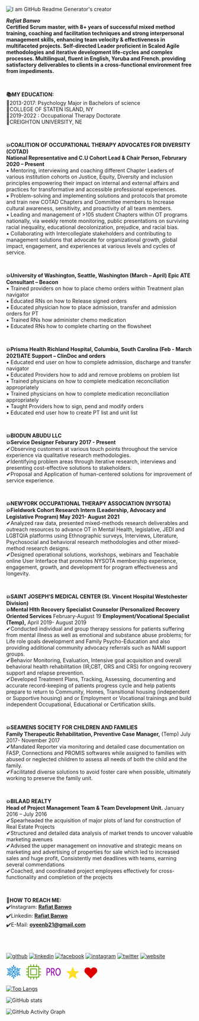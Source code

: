 ![I am GitHub Readme Generator's creator](https://encrypted-tbn0.gstatic.com/images?q=tbn:ANd9GcSPAcBmWDDzDNogFVDcOZuR6VXHrRSn2AK1Kg&usqp=CAU)



***Rafiat Banwo***<br>**Certified Scrum master, with 8+ years of successful mixed method training, coaching and facilitation techniques and strong interpersonal management skills,  enhancing team velocity & effectiveness in multifaceted projects. Self-directed Leader proficient in Scaled Agile methodologies and iterative development life-cycles and complex processes. Multilingual, fluent in English, Yoruba and French. providing satisfactory deliverables to clients in a cross-functional environment free from impediments.**<br>

<br>

 **📚MY EDUCATION:** <br>
 📘2013-2017: Psychology Major in Bachelors of science<br>
 🏫COLLEGE OF STATEN ISLAND, NY<br>
 📘2019-2022 : Occupational Therapy Doctorate<br>
 🏫CREIGHTON UNIVERSITY, NE<br>
 
 <br>
 
 
 **💥COALITION OF OCCUPATIONAL THERAPY ADVOCATES FOR DIVERSITY (COTAD)** <br>
 **National Representative and C.U Cohort Lead & Chair Person, Februrary 2020 – Present**<br>
 ▪ Mentoring, interviewing and coaching different Chapter Leaders of various institution cohorts on Justice, Equity, Diversity and inclusion principles empowering their impact    on internal and external affairs and practices for transformative and accessible professional experiences.<br>
 ▪ Problem-solving and implementing solutions and protocols that promote and train new COTAD Chapters and Committee members to Increase cultural awareness, sensitivity, and        proactivity of all team members.<br>
 ▪ Leading and management of  >105 student Chapters within OT programs nationally, via weekly remote monitoring, public presentations on surviving racial inequality,              educational decolonization, prejudice, and racial bias.<br>
 ▪ Collaborating with Intercollegiate stakeholders and contributing to management solutions that advocate for organizational growth, global impact, engagement, and experiences    at various levels and cycles of service.<br>


<br>

 
**💥University of Washington, Seattle, Washington (March – April) Epic ATE Consultant – Beacon**<br>
▪ Trained providers on how to place chemo orders within Treatment plan navigator<br>
▪ Educated RNs on how to Release signed orders<br>
▪ Educated physician how to place admission, transfer and admission orders for PT<br>
▪ Trained RNs how administer chemo medication<br>
▪ Educated RNs how to complete charting on the flowsheet<br>

<br>

**💥Prisma Health Richland Hospital, Columbia, South Carolina (Feb - March 2021)ATE Support – ClinDoc and orders**<br>
▪ Educated end user on how to complete admission, discharge and transfer navigator<br>
▪ Educated Providers how to add and remove problems on problem list<br>
▪ Trained physicians on how to complete medication reconciliation appropriately<br>
▪ Trained physicians on how to complete medication reconciliation appropriately<br>
▪ Taught Providers how to sign, pend and modify orders<br>
▪ Educated end user how to create PT list and unit list<br>

<br>

**💥BIODUN ABUDU LLC** <br>
**💥Service Designer Feburary 2017 - Present** <br>
✔Observing customers at various touch points throughout the service experience via qualitative research methodologies. <br>
✔Identifying problem areas through iterative research, interviews and presenting cost-effective solutions to stakeholders. <br>
✔Proposal and Application of human-centered solutions for improvement of service experience. <br>


<br>


**💥NEWYORK OCCUPATIONAL THERAPY ASSOCIATION (NYSOTA)**<br>
**💥Fieldwork Cohort Research Intern (Leadership, Advocacy and Legislative Program) May 2021- August 2021**<br>
✔Analyzed raw data, presented mixed-methods research deliverables and outreach resources to advance OT in Mental Health, legislative, JEDI and LGBTQIA platforms using Ethnographic surveys, Interviews, Literature, Psychosocial and behavioral research methodologies and other mixed-method research designs.<br>
✔Designed operational solutions, workshops, webinars and Teachable online User Interface that promotes NYSOTA membership experience, engagement, growth, and development for program effectiveness and longevity.<br>


<br>


**💥SAINT JOSEPH’S MEDICAL CENTER (St. Vincent Hospital Westchester Division)**<br>
**💥Mental Hlth Recovery Specialist Counselor (Personalized Recovery Oriented Services** February-August 19
**Employment/Vocational Specialist (Temp),** April 2019- August 2019<br>
✔Conducted individual and group therapy sessions for patients suffering from mental illness as well as emotional and substance abuse problems; for Life role goals development and Family Psycho-Education and also providing additional  community advocacy referrals such as NAMI support groups.<br>
✔Behavior Monitoring, Evaluation, Intensive goal acquisition and overall behavioral health rehabilitation (IR,CBT, ORS and CRS) for ongoing recovery support and relapse prevention.<br>
✔Developed Treatment Plans, Tracking, Assessing, documenting and accurate record-keeping of patients progress cycle and help patients prepare to return to Community, Homes, Transitional housing (independent or Supportive housing) and or Employment or Vocational trainings and build independent Occupational, Educational or Certification skills.<br>

<br>

**💥SEAMENS SOCIETY FOR CHILDREN AND FAMILIES**<br>
**Family Therapeutic Rehabilitation, Preventive Case Manager,** (Temp) July 2017- November 2017<br>
✔Mandated Reporter via monitoring and detailed case documentation on FASP, Connections and PROMIS softwares while assigned to families with abused or neglected children to assess all needs of both the child and the family.<br>
✔Facilitated diverse solutions to avoid foster care when possible, ultimately working to preserve the family unit.<br>

<br>

**💥BILAAD REALTY**<br>
**Head of Project Management Team & Team Development Unit.** January 2016 – July 2016<br>
✔Spearheaded the acquisition of major plots of land for construction of Real Estate Projects<br>
✔Structured and detailed data analysis of market trends to uncover valuable marketing avenues<br>
✔Advised the upper management on innovative and strategic means on marketing and advertising of properties for sale which led to increased sales and huge profit, Consistently met deadlines with teams, earning several commendations<br>
✔Coached, and coordinated project employees effectively for cross-functionality and completion of the  projects<br>


 <br>
 

**💬HOW TO REACH ME:**<br>
✔️Instagram: **[Rafiat Banwo](https://www.instagram.com/ratemyotschool/)<br>**
✔️Linkedin: **[Rafiat Banwo](https://www.linkedin.com/in/rafiat-banwo)<br>**
✔️E-Mail: **oyeenb21@gmail.com**


 <br>
 <br>


[<img src='https://cdn.jsdelivr.net/npm/simple-icons@3.0.1/icons/github.svg' alt='github' height='40'>](https://github.com/oyeen)  [<img src='https://cdn.jsdelivr.net/npm/simple-icons@3.0.1/icons/linkedin.svg' alt='linkedin' height='40'>](https://www.linkedin.com/in/oyeen/)  [<img src='https://cdn.jsdelivr.net/npm/simple-icons@3.0.1/icons/facebook.svg' alt='facebook' height='40'>](https://www.facebook.com/oyeen)  [<img src='https://cdn.jsdelivr.net/npm/simple-icons@3.0.1/icons/instagram.svg' alt='instagram' height='40'>](https://www.instagram.com/oyeen/)  [<img src='https://cdn.jsdelivr.net/npm/simple-icons@3.0.1/icons/twitter.svg' alt='twitter' height='40'>](https://twitter.com/oyeen)  [<img src='https://cdn.jsdelivr.net/npm/simple-icons@3.0.1/icons/icloud.svg' alt='website' height='40'>](https://github.com/oyeen)  

<a href='https://archiveprogram.github.com/'><img src='https://raw.githubusercontent.com/acervenky/animated-github-badges/master/assets/acbadge.gif' width='40' height='40'></a> <a href='https://docs.github.com/en/developers'><img src='https://raw.githubusercontent.com/acervenky/animated-github-badges/master/assets/devbadge.gif' width='40' height='40'></a> <a href='https://github.com/pricing'><img src='https://raw.githubusercontent.com/acervenky/animated-github-badges/master/assets/pro.gif' width='40' height='40'></a> <a href='https://stars.github.com/'><img src='https://raw.githubusercontent.com/acervenky/animated-github-badges/master/assets/starbadge.gif' width='35' height='35'></a> <a href='https://docs.github.com/en/github/supporting-the-open-source-community-with-github-sponsors'><img src='https://raw.githubusercontent.com/acervenky/animated-github-badges/master/assets/sponsorbadge.gif' width='35' height='35'></a> 

[![Top Langs](https://github-readme-stats.vercel.app/api/top-langs/?username=oyeen)](https://github.com/anuraghazra/github-readme-stats)

![GitHub stats](https://github-readme-stats.vercel.app/api?username=oyeen&show_icons=true&count_private=true)  

![GitHub Activity Graph](https://activity-graph.herokuapp.com/graph?username=oyeen)  

